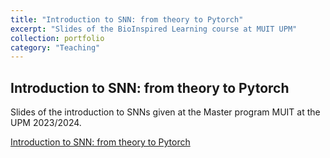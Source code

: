 ```yaml
---
title: "Introduction to SNN: from theory to Pytorch"
excerpt: "Slides of the BioInspired Learning course at MUIT UPM"
collection: portfolio
category: "Teaching"
---
```


## Introduction to SNN: from theory to Pytorch
Slides of the introduction to SNNs given at the Master program MUIT at the UPM 2023/2024.

[Introduction to SNN: from theory to Pytorch](https://aguerrerolopez.github.io/portfolio/teaching/bio-inspired-learning/snntorch_intro.ipynb)
